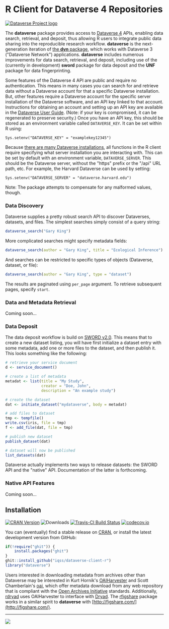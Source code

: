 # R Client for Dataverse 4 Repositories #

[![Dataverse Project logo](http://dataverse.org/files/dataverseorg/files/dataverse_project_logo-hp.png "Dataverse Project")](http://dataverse.org)

The **dataverse** package provides access to [Dataverse 4](http://dataverse.org/) APIs, enabling data search, retrieval, and deposit, thus allowing R users to integrate public data sharing into the reproducible research workflow. **dataverse** is the next-generation iteration of [the **dvn** package](http://cran.r-project.org/package=dvn), which works with Dataverse 3 ("Dataverse Network") applications. **dataverse** includes numerous improvements for data search, retrieval, and deposit, including use of the (currently in development) **sword** package for data deposit and the **UNF** package for data fingerprinting.

Some features of the Dataverse 4 API are public and require no authentication. This means in many cases you can search for and retrieve data without a Dataverse account for that a specific Dataverse installation. But, other features require a Dataverse account for the specific server installation of the Dataverse software, and an API key linked to that account. Instructions for obtaining an account and setting up an API key are available in the [Dataverse User Guide](http://guides.dataverse.org/en/latest/user/account.html). (Note: if your key is compromised, it can be regenerated to preserve security.) Once you have an API key, this should be stored as an environment variable called `DATAVERSE_KEY`. It can be set within R using: 

`Sys.setenv("DATAVERSE_KEY" = "examplekey12345")`

Because [there are many Dataverse installations](http://dataverse.org/), all functions in the R client require specifying what server installation you are interacting with. This can be set by default with an environment variable, `DATAVERSE_SERVER`. This should be the Dataverse server, without the "https" prefix or the "/api" URL path, etc. For example, the Harvard Dataverse can be used by setting: 

`Sys.setenv("DATAVERSE_SERVER" = "dataverse.harvard.edu")`

Note: The package attempts to compensate for any malformed values, though.

### Data Discovery ###

Dataverse supplies a pretty robust search API to discover Dataverses, datasets, and files. The simplest searches simply consist of a query string:

```R
dataverse_search("Gary King")
```

More complicated searches might specify metadata fields:

```R
dataverse_search(author = "Gary King", title = "Ecological Inference")
```

And searches can be restricted to specific types of objects (Dataverse, dataset, or file):

```R
dataverse_search(author = "Gary King", type = "dataset")
```

The results are paginated using `per_page` argument. To retrieve subsequent pages, specify `start`.


### Data and Metadata Retrieval ###

Coming soon...

### Data Deposit ###

The data deposit workflow is build on [SWORD v2.0](http://swordapp.org/sword-v2/). This means that to create a new dataset listing, you will have first initialize a dataset entry with some metadata, add one or more files to the dataset, and then publish it. This looks something like the following:

```R
# retrieve your service document
d <- service_document()

# create a list of metadata
metadat <- list(title = "My Study",
                creator = "Doe, John",
                description = "An example study")

# create the dataset
dat <- initiate_dataset("mydataverse", body = metadat)

# add files to dataset
tmp <- tempfile()
write.csv(iris, file = tmp)
f <- add_file(dat, file = tmp)

# publish new dataset
publish_dataset(dat)

# dataset will now be published
list_datasets(dat)
```

Dataverse actually implements two ways to release datasets: the SWORD API and the "native" API. Documentation of the latter is forthcoming.

### Native API Features ###

Coming soon...


## Installation ##

[![CRAN Version](http://www.r-pkg.org/badges/version/dataverse)](http://cran.r-project.org/package=dataverse)
![Downloads](http://cranlogs.r-pkg.org/badges/dataverse)
[![Travis-CI Build Status](https://travis-ci.org/IQSS/dataverse-client-r.png?branch=master)](https://travis-ci.org/IQSS/dataverse-client-r)
[![codecov.io](http://codecov.io/github/IQSS/dataverse-client-r/coverage.svg?branch=master)](http://codecov.io/github/IQSS/dataverse-client-r?branch=master)

You can (eventually) find a stable release on [CRAN](http://cran.r-project.org/web/packages/dataverse/index.html), or install the latest development version from GitHub:

```R
if(!require("ghit")) {
    install.packages("ghit")
}
ghit::install_github("iqss/dataverse-client-r")
library("dataverse")
```

Users interested in downloading metadata from archives other than Dataverse may be interested in Kurt Hornik's [OAIHarvester](http://cran.r-project.org/web/packages/OAIHarvester/index.html) and Scott Chamberlain's [oai](https://cran.fhcrc.org/web/packages/oai/index.html), which offer metadata download from any web repository that is compliant with the [Open Archives Initiative](http://www.openarchives.org/) standards. Additionally, [rdryad](http://cran.fhcrc.org/web/packages/rdryad/index.html) uses OAIHarvester to interface with [Dryad](http://datadryad.org/). The [rfigshare](http://cran.r-project.org/web/packages/rfigshare/) package works in a similar spirit to **dataverse** with [http://figshare.com/](http://figshare.com/).

---

[![](http://ropensci.org/public_images/github_footer.png)](http://ropensci.org)

